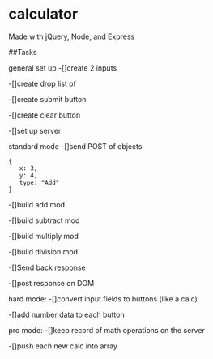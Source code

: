 # calculator
Made with jQuery, Node, and Express

##Tasks

general set up
-[]create 2 inputs

-[]create drop list of 

-[]create submit button

-[]create clear button

-[]set up server

standard mode
-[]send POST of objects
```
{
   x: 3,
   y: 4,
   type: "Add"
}

```
-[]build add mod

-[]build subtract mod

-[]build multiply mod

-[]build division mod

-[]Send back response

-[]post response on DOM

hard mode:
-[]convert input fields to buttons (like a calc)

-[]add number data to each button

pro mode:
-[]keep record of math operations on the server

-[]push each new calc into array

